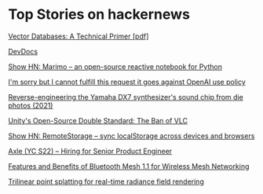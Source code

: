 # Top Stories on hackernews <br />
[Vector Databases: A Technical Primer [pdf]](https://tge-data-web.nyc3.digitaloceanspaces.com/docs/Vector%20Databases%20-%20A%20Technical%20Primer.pdf)

[DevDocs](https://devdocs.io)

[Show HN: Marimo – an open-source reactive notebook for Python](https://github.com/marimo-team/marimo)

[I'm sorry but I cannot fulfill this request it goes against OpenAI use policy](https://www.amazon.com/fulfill-request-respectful-information-users-Brown/dp/B0CM82FJL2)

[Reverse-engineering the Yamaha DX7 synthesizer's sound chip from die photos (2021)](http://www.righto.com/2021/11/reverse-engineering-yamaha-dx7.html)

[Unity's Open-Source Double Standard: The Ban of VLC](https://mfkl.github.io/2024/01/10/unity-double-oss-standards.html)

[Show HN: RemoteStorage – sync localStorage across devices and browsers](https://github.com/FrigadeHQ/remote-storage)

[Axle (YC S22) – Hiring for Senior Product Engineer]()

[Features and Benefits of Bluetooth Mesh 1.1 for Wireless Mesh Networking](https://www.bluetooth.com/bluetooth-resources/features-benefits-bluetooth-mesh/)

[Trilinear point splatting for real-time radiance field rendering](https://lfranke.github.io/trips/)
